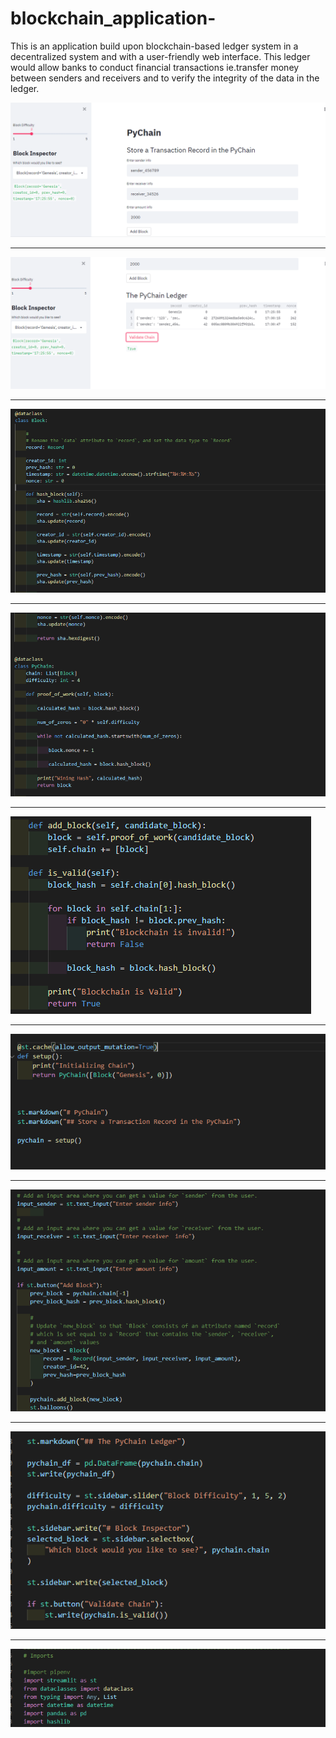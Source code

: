 # blockchain_application-

This is an application build upon blockchain-based ledger system in a decentralized system and with a user-friendly web interface. This ledger would allow banks to conduct financial transactions ie.transfer money between senders and receivers and to verify the integrity of the data in the ledger.


![](snapshots/capture1.png)

----------------------------------------------------------------------------------------------------------------------------------------------------------------------------

![](snapshots/capture2.png)

----------------------------------------------------------------------------------------------------------------------------------------------------------------------------

![](snapshots/code1.png)

----------------------------------------------------------------------------------------------------------------------------------------------------------------------------

![](snapshots/code2.png)

----------------------------------------------------------------------------------------------------------------------------------------------------------------------------

![](snapshots/code3.png)

----------------------------------------------------------------------------------------------------------------------------------------------------------------------------

![](snapshots/code4.png)

----------------------------------------------------------------------------------------------------------------------------------------------------------------------------

![](snapshots/code5.png)

----------------------------------------------------------------------------------------------------------------------------------------------------------------------------

![](snapshots/code6.png)

----------------------------------------------------------------------------------------------------------------------------------------------------------------------------

![](snapshots/imports.png)
